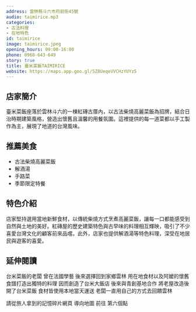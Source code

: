 ```yaml
---
address: 雲林縣斗六市府前街45號
audio: taimirice.mp3
categories:
- 古法料理
- 在地特色
id: taimirice
image: taimirice.jpeg
opening_hours: 09:00-16:00
phone: 0968-643-649
story: true
title: 臺米菜飯TAIMIRICE
website: https://maps.app.goo.gl/5Z8UeqeVVCHzYUYz5
---
```


## 店家簡介

臺米菜飯座落於雲林斗六的一棟紅磚古厝內，以古法柴燒高麗菜飯為招牌，結合日治時期建築風格，營造出懷舊且溫馨的用餐氛圍。這裡提供的每一道菜都以手工製作為主，展現了地道的台灣風味。

## 推薦美食

- 古法柴燒高麗菜飯
- 解酒湯
- 手路菜
- 季節限定特餐

## 特色介紹

店家堅持選用當地新鮮食材，以傳統柴燒方式烹煮高麗菜飯，讓每一口都能感受到自然與土地的美好。紅磚屋的歷史建築特色與古早味的料理相互輝映，吸引了不少喜愛台灣文化的顧客前來品嚐。此外，店家也提供解酒湯等特色料理，深受在地居民與遊客的喜愛。

## 延伸閱讀

台米菜飯的老闆
曾在法國學藝
後來選擇回到家鄉雲林
用在地食材以及阿嬤的懷舊食譜打造出獨特的料理
因而創造了台米大飯店
後來與青創基地合作
將老屋改造後開了台米菜飯
食材皆使用本地當天運送
老闆一直用自己的方式去回饋雲林

請從旅人拿到的記憶碎片網頁
導向地圖
前往 第六個點
